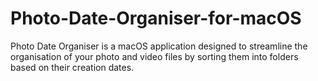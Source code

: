 # Photo-Date-Organiser-for-macOS
Photo Date Organiser is a macOS application designed to streamline the organisation of your photo and video files by sorting them into folders based on their creation dates.
